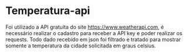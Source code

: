 # Temperatura-api

Foi utilizado a API gratuita do site https://www.weatherapi.com, é necessário realizar o cadastro para receber a API key e poder realizar os requests.
Todo dado recebido em json foi filtrado e tratado para mostrar somente a temperatura da cidade solicitada em graus celsius.